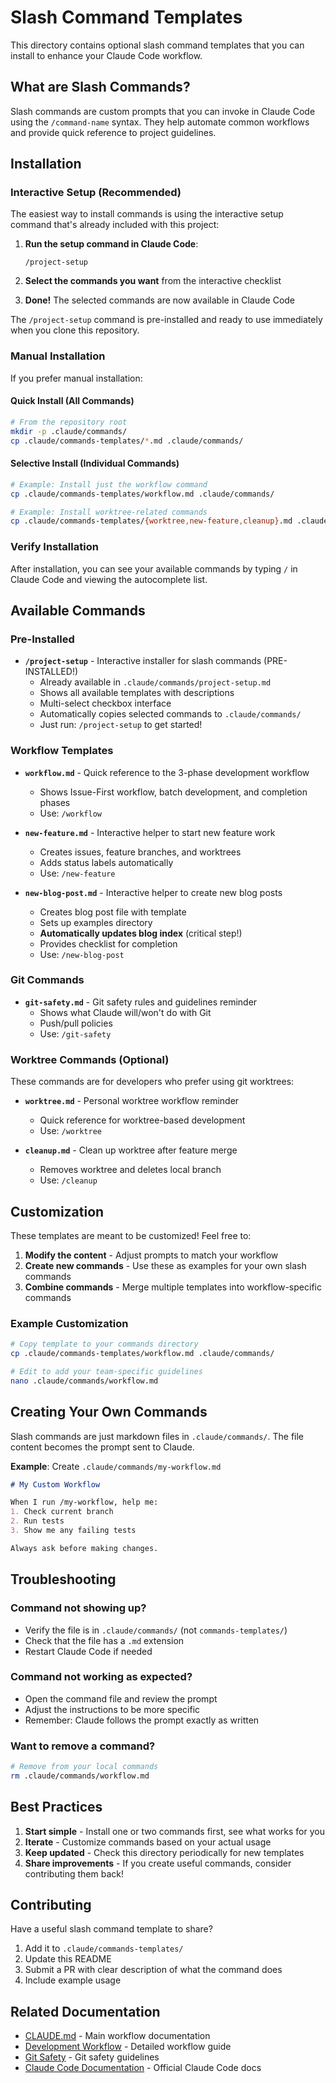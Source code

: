 # Slash Command Templates

This directory contains optional slash command templates that you can install to enhance your Claude Code workflow.

## What are Slash Commands?

Slash commands are custom prompts that you can invoke in Claude Code using the `/command-name` syntax. They help automate common workflows and provide quick reference to project guidelines.

## Installation

### Interactive Setup (Recommended)

The easiest way to install commands is using the interactive setup command that's already included with this project:

1. **Run the setup command in Claude Code**:
   ```
   /project-setup
   ```

2. **Select the commands you want** from the interactive checklist

3. **Done!** The selected commands are now available in Claude Code

The `/project-setup` command is pre-installed and ready to use immediately when you clone this repository.

### Manual Installation

If you prefer manual installation:

#### Quick Install (All Commands)

```bash
# From the repository root
mkdir -p .claude/commands/
cp .claude/commands-templates/*.md .claude/commands/
```

#### Selective Install (Individual Commands)

```bash
# Example: Install just the workflow command
cp .claude/commands-templates/workflow.md .claude/commands/

# Example: Install worktree-related commands
cp .claude/commands-templates/{worktree,new-feature,cleanup}.md .claude/commands/
```

### Verify Installation

After installation, you can see your available commands by typing `/` in Claude Code and viewing the autocomplete list.

## Available Commands

### Pre-Installed

- **`/project-setup`** - Interactive installer for slash commands (PRE-INSTALLED!)
  - Already available in `.claude/commands/project-setup.md`
  - Shows all available templates with descriptions
  - Multi-select checkbox interface
  - Automatically copies selected commands to `.claude/commands/`
  - Just run: `/project-setup` to get started!

### Workflow Templates

- **`workflow.md`** - Quick reference to the 3-phase development workflow
  - Shows Issue-First workflow, batch development, and completion phases
  - Use: `/workflow`

- **`new-feature.md`** - Interactive helper to start new feature work
  - Creates issues, feature branches, and worktrees
  - Adds status labels automatically
  - Use: `/new-feature`

- **`new-blog-post.md`** - Interactive helper to create new blog posts
  - Creates blog post file with template
  - Sets up examples directory
  - **Automatically updates blog index** (critical step!)
  - Provides checklist for completion
  - Use: `/new-blog-post`

### Git Commands

- **`git-safety.md`** - Git safety rules and guidelines reminder
  - Shows what Claude will/won't do with Git
  - Push/pull policies
  - Use: `/git-safety`

### Worktree Commands (Optional)

These commands are for developers who prefer using git worktrees:

- **`worktree.md`** - Personal worktree workflow reminder
  - Quick reference for worktree-based development
  - Use: `/worktree`

- **`cleanup.md`** - Clean up worktree after feature merge
  - Removes worktree and deletes local branch
  - Use: `/cleanup`

## Customization

These templates are meant to be customized! Feel free to:

1. **Modify the content** - Adjust prompts to match your workflow
2. **Create new commands** - Use these as examples for your own slash commands
3. **Combine commands** - Merge multiple templates into workflow-specific commands

### Example Customization

```bash
# Copy template to your commands directory
cp .claude/commands-templates/workflow.md .claude/commands/

# Edit to add your team-specific guidelines
nano .claude/commands/workflow.md
```

## Creating Your Own Commands

Slash commands are just markdown files in `.claude/commands/`. The file content becomes the prompt sent to Claude.

**Example**: Create `.claude/commands/my-workflow.md`

```markdown
# My Custom Workflow

When I run /my-workflow, help me:
1. Check current branch
2. Run tests
3. Show me any failing tests

Always ask before making changes.
```

## Troubleshooting

### Command not showing up?

- Verify the file is in `.claude/commands/` (not `commands-templates/`)
- Check that the file has a `.md` extension
- Restart Claude Code if needed

### Command not working as expected?

- Open the command file and review the prompt
- Adjust the instructions to be more specific
- Remember: Claude follows the prompt exactly as written

### Want to remove a command?

```bash
# Remove from your local commands
rm .claude/commands/workflow.md
```

## Best Practices

1. **Start simple** - Install one or two commands first, see what works for you
2. **Iterate** - Customize commands based on your actual usage
3. **Keep updated** - Check this directory periodically for new templates
4. **Share improvements** - If you create useful commands, consider contributing them back!

## Contributing

Have a useful slash command template to share?

1. Add it to `.claude/commands-templates/`
2. Update this README
3. Submit a PR with clear description of what the command does
4. Include example usage

## Related Documentation

- [CLAUDE.md](../../CLAUDE.md) - Main workflow documentation
- [Development Workflow](../../docs/claude/workflow.md) - Detailed workflow guide
- [Git Safety](../../docs/claude/git-safety.md) - Git safety guidelines
- [Claude Code Documentation](https://docs.claude.com/claude-code) - Official Claude Code docs
